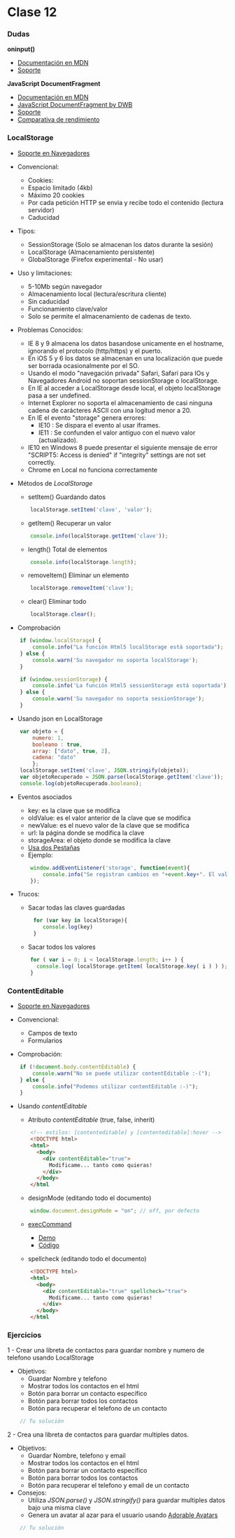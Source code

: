 # Clase 12

### Dudas

**oninput()**

- [Documentación en MDN](https://developer.mozilla.org/es/docs/Web/API/GlobalEventHandlers/oninput)
- [Soporte](http://caniuse.com/#feat=input-event)

**JavaScript DocumentFragment**

- [Documentación en MDN](https://developer.mozilla.org/es/docs/Web/API/DocumentFragment)
- [JavaScript DocumentFragment by DWB](https://davidwalsh.name/documentfragment)
- [Soporte](http://caniuse.com/#search=documentFragme)
- [Comparativa de rendimiento](http://jsperf.com/out-of-dom-vs-documentfragment/47)



### LocalStorage

- [Soporte en Navegadores](http://caniuse.com/#search=localstorage)

- Convencional:
    - Cookies:
    - Espacio limitado (4kb)
    - Máximo 20 cookies
    - Por cada petición HTTP se envia y recibe todo el contenido (lectura servidor)
    - Caducidad

- Tipos:
    - SessionStorage (Solo se almacenan los datos durante la sesión)
    - LocalStorage (Almacenamiento persistente)
    - GlobalStorage (Firefox experimental - No usar)

- Uso y limitaciones:
    - 5-10Mb según navegador
    - Almacenamiento local (lectura/escritura cliente)
    - Sin caducidad
    - Funcionamiento clave/valor
    - Solo se permite el almacenamiento de cadenas de texto.


- Problemas Conocidos:
    - IE 8 y 9 almacena los datos basandose unicamente en el hostname, ignorando el protocolo (http/https) y el puerto.
    - En iOS 5 y 6 los datos se almacenan en una localización que puede ser borrada ocasionalmente por el SO.
    - Usando el modo "navegación privada" Safari, Safari para IOs y Navegadores Android no soportan sessionStorage o localStorage.
    - En IE al acceder a LocalStorage desde local, el objeto localStorage pasa a ser undefined.
    - Internet Explorer no soporta el almacenamiento de casi ninguna cadena de carácteres ASCII con una logitud menor a 20.
    - En IE el evento "storage" genera errores:
        - IE10 : Se dispara el evento al usar iframes.
        - IE11 : Se confunden el valor antiguo con el nuevo valor (actualizado).
    - IE10 en Windows 8 puede presentar el siguiente mensaje de error  "SCRIPT5: Access is denied" if "integrity" settings are not set correctly.
    - Chrome en Local no funciona correctamente

- Métodos de *LocalStorage*
    - setItem() Guardando datos
    ```javascript
        localStorage.setItem('clave', 'valor');
    ```

    - getItem() Recuperar un valor
    ```javascript
        console.info(localStorage.getItem('clave'));
    ```

    - length() Total de elementos
    ```javascript
        console.info(localStorage.length);
    ```

    - removeItem() Eliminar un elemento
    ```javascript
        localStorage.removeItem('clave');
    ```

    - clear() Eliminar todo
    ```javascript
        localStorage.clear();
    ```

- Comprobación
```javascript
    if (window.localStorage) {
        console.info("La función Html5 localStorage está soportada");
    } else {
        console.warn('Su navegador no soporta localStorage');
    }

    if (window.sessionStorage) {
        console.info('La función Html5 sessionStorage está soportada');
    } else {
        console.warn('Su navegador no soporta sessionStorage');
    }
```
- Usando json en LocalStorage
```javascript
    var objeto = {
        numero: 1,
        booleano : true,
        array: ["dato", true, 2],
        cadena: "dato"
        };
    localStorage.setItem('clave', JSON.stringify(objeto));
    var objetoRecuperado = JSON.parse(localStorage.getItem('clave'));
    console.log(objetoRecuperado.booleano);    
```

- Eventos asociados
    - key: es la clave que se modifica
    - oldValue: es el valor anterior de la clave que se modifica
    - newValue: es el nuevo valor de la clave que se modifica
    - url: la página donde se modifica la clave
    - storageArea: el objeto donde se modifica la clave
    - [Usa dos Pestañas](http://stackoverflow.com/questions/3055013/html5-js-storage-event-handler)
    - Ejemplo:
    ```javascript
        window.addEventListener('storage', function(event){
            console.info("Se registran cambios en "+event.key+". El valor pasó de ser "+event.oldValue+" a "+event.newValue+".\nRecuerda que estas en "+event.url+" y usando el almacenamiento ", event.storageArea);
        });
    ```

- Trucos:
    - Sacar todas las claves guardadas
   ```javascript
        for (var key in localStorage){
           console.log(key)
        }
    ```

    - Sacar todos los valores
    ```javascript
        for ( var i = 0; i < localStorage.length; i++ ) {
          console.log( localStorage.getItem( localStorage.key( i ) ) );
        }
    ```


### ContentEditable

- [Soporte en Navegadores](http://caniuse.com/#search=ContentEditable)

- Convencional:
    - Campos de texto
    - Formularios

- Comprobación:
```javascript
    if (!document.body.contentEditable) {
        console.warn("No se puede utilizar contentEditable :-(");
    } else {
        console.info("Podemos utilizar contentEditable :-)");
    }    
```
- Usando *contentEditable*
    - Atributo *contentEditable* (true, false, inherit)
    ```html
        <!-- estilos: [contenteditable] y [contenteditable]:hover -->
        <!DOCTYPE html>
        <html>
          <body>
            <div contentEditable="true">
              Modificame... tanto como quieras!
            </div>
          </body>
        </html
    ```
    - designMode (editando todo el documento)
    ```javascript
        window.document.designMode = "on"; // off, por defecto
    ```

    - [execCommand](https://developer.mozilla.org/es/docs/Web/API/Document/execCommand)
        - [Demo](http://www-archive.mozilla.org/editor/midasdemo/)
        - [Código](https://developer.mozilla.org/en-US/docs/Rich-Text_Editing_in_Mozilla)

    - spellcheck (editando todo el documento)
    ```html
        <!DOCTYPE html>
        <html>
          <body>
            <div contentEditable="true" spellcheck="true">
              Modificame... tanto como quieras!
            </div>
          </body>
        </html
    ```


### Ejercicios    

1 - Crear una libreta de contactos para guardar nombre y numero de telefono usando LocalStorage
- Objetivos:
    - Guardar Nombre y telefono
    - Mostrar todos los contactos en el html
    - Botón para borrar un contacto específico
    - Botón para borrar todos los contactos
    - Botón para recuperar el telefono de un contacto

```javascript
	// Tu solución
```

2 - Crea una libreta de contactos para guardar multiples datos.
- Objetivos:
    - Guardar Nombre, telefono y email
    - Mostrar todos los contactos en el html
    - Botón para borrar un contacto específico
    - Botón para borrar todos los contactos
    - Botón para recuperar el telefono y email de un contacto
- Consejos:
    - Utiliza *JSON.parse()* y *JSON.stringify()* para guardar multiples datos bajo una misma clave
    - Genera un avatar al azar para el usuario usando [Adorable Avatars](http://avatars.adorable.io/)

```javascript
	// Tu solución
```
